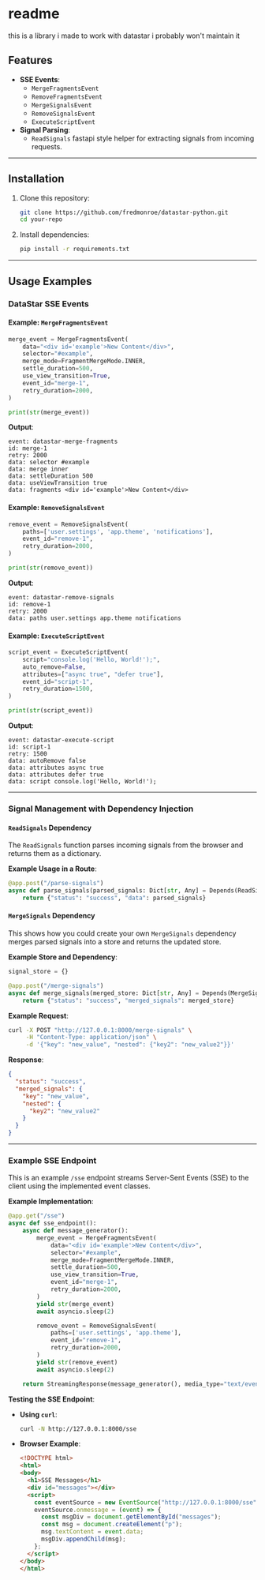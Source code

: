 # readme

this is a library i made to work with datastar
i probably won't maintain it

## Features

- **SSE Events**:
  - `MergeFragmentsEvent`
  - `RemoveFragmentsEvent`
  - `MergeSignalsEvent`
  - `RemoveSignalsEvent`
  - `ExecuteScriptEvent`
- **Signal Parsing**:
  - `ReadSignals` fastapi style helper for extracting signals from incoming requests.
---

## Installation

1. Clone this repository:
   ```bash
   git clone https://github.com/fredmonroe/datastar-python.git
   cd your-repo
   ```

2. Install dependencies:
   ```bash
   pip install -r requirements.txt
   ```

---

## Usage Examples

### DataStar SSE Events

#### Example: `MergeFragmentsEvent`

```python
merge_event = MergeFragmentsEvent(
    data="<div id='example'>New Content</div>",
    selector="#example",
    merge_mode=FragmentMergeMode.INNER,
    settle_duration=500,
    use_view_transition=True,
    event_id="merge-1",
    retry_duration=2000,
)

print(str(merge_event))
```

**Output**:
```
event: datastar-merge-fragments
id: merge-1
retry: 2000
data: selector #example
data: merge inner
data: settleDuration 500
data: useViewTransition true
data: fragments <div id='example'>New Content</div>
```

#### Example: `RemoveSignalsEvent`

```python
remove_event = RemoveSignalsEvent(
    paths=['user.settings', 'app.theme', 'notifications'],
    event_id="remove-1",
    retry_duration=2000,
)

print(str(remove_event))
```

**Output**:
```
event: datastar-remove-signals
id: remove-1
retry: 2000
data: paths user.settings app.theme notifications
```

#### Example: `ExecuteScriptEvent`

```python
script_event = ExecuteScriptEvent(
    script="console.log('Hello, World!');",
    auto_remove=False,
    attributes=["async true", "defer true"],
    event_id="script-1",
    retry_duration=1500,
)

print(str(script_event))
```

**Output**:
```
event: datastar-execute-script
id: script-1
retry: 1500
data: autoRemove false
data: attributes async true
data: attributes defer true
data: script console.log('Hello, World!');
```

---

### Signal Management with Dependency Injection

#### `ReadSignals` Dependency

The `ReadSignals` function parses incoming signals from the browser and returns them as a dictionary.

**Example Usage in a Route**:

```python
@app.post("/parse-signals")
async def parse_signals(parsed_signals: Dict[str, Any] = Depends(ReadSignals)):
    return {"status": "success", "data": parsed_signals}
```

#### `MergeSignals` Dependency

This shows how you could create your own `MergeSignals` dependency merges parsed signals into a store and returns the updated store.

**Example Store and Dependency**:

```python
signal_store = {}

@app.post("/merge-signals")
async def merge_signals(merged_store: Dict[str, Any] = Depends(MergeSignals)):
    return {"status": "success", "merged_signals": merged_store}
```

**Example Request**:

```bash
curl -X POST "http://127.0.0.1:8000/merge-signals" \
     -H "Content-Type: application/json" \
     -d '{"key": "new_value", "nested": {"key2": "new_value2"}}'
```

**Response**:
```json
{
  "status": "success",
  "merged_signals": {
    "key": "new_value",
    "nested": {
      "key2": "new_value2"
    }
  }
}
```

---

### Example SSE Endpoint

This is an example `/sse` endpoint streams Server-Sent Events (SSE) to the client using the implemented event classes.

**Example Implementation**:

```python
@app.get("/sse")
async def sse_endpoint():
    async def message_generator():
        merge_event = MergeFragmentsEvent(
            data="<div id='example'>New Content</div>",
            selector="#example",
            merge_mode=FragmentMergeMode.INNER,
            settle_duration=500,
            use_view_transition=True,
            event_id="merge-1",
            retry_duration=2000,
        )
        yield str(merge_event)
        await asyncio.sleep(2)

        remove_event = RemoveSignalsEvent(
            paths=['user.settings', 'app.theme'],
            event_id="remove-1",
            retry_duration=2000,
        )
        yield str(remove_event)
        await asyncio.sleep(2)

    return StreamingResponse(message_generator(), media_type="text/event-stream")
```

**Testing the SSE Endpoint**:

- **Using `curl`**:
  ```bash
  curl -N http://127.0.0.1:8000/sse
  ```

- **Browser Example**:
  ```html
  <!DOCTYPE html>
  <html>
  <body>
    <h1>SSE Messages</h1>
    <div id="messages"></div>
    <script>
      const eventSource = new EventSource("http://127.0.0.1:8000/sse");
      eventSource.onmessage = (event) => {
        const msgDiv = document.getElementById("messages");
        const msg = document.createElement("p");
        msg.textContent = event.data;
        msgDiv.appendChild(msg);
      };
    </script>
  </body>
  </html>
  ```
